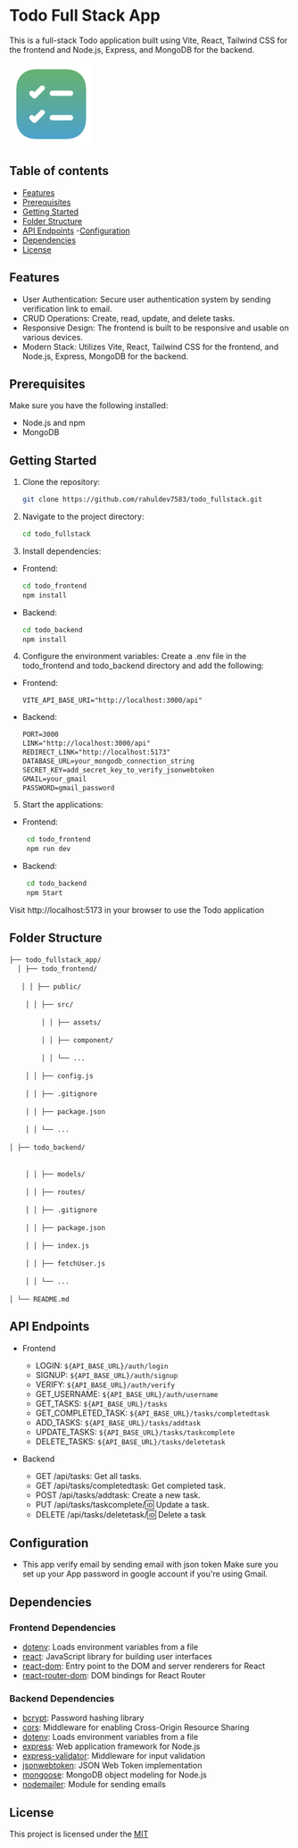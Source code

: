 # Todo Full Stack App

This is a full-stack Todo application built using Vite, React, Tailwind CSS for the frontend and Node.js, Express, and MongoDB for the backend.

<img src="./todo_frontend/src/assets/checklist.png" alt="logo" width="150" height="150" >

## Table of contents

- [Features](#features)
- [Prerequisites](#prerequisites)
- [Getting Started](#getting-started)
- [Folder Structure](#folder-structure)
- [API Endpoints](#api-endpoints) -[Configuration](#configuration)
- [Dependencies](#dependencies)
- [License](#license)

## Features

- User Authentication: Secure user authentication system by sending verification link to email.
- CRUD Operations: Create, read, update, and delete tasks.
- Responsive Design: The frontend is built to be responsive and usable on various devices.
- Modern Stack: Utilizes Vite, React, Tailwind CSS for the frontend, and Node.js, Express, MongoDB for the backend.

## Prerequisites

Make sure you have the following installed:

- Node.js and npm
- MongoDB

## Getting Started

1. Clone the repository:

   ```bash
   git clone https://github.com/rahuldev7583/todo_fullstack.git
   ```

2. Navigate to the project directory:

   ```bash
   cd todo_fullstack
   ```

3. Install dependencies:

- Frontend:

  ```bash
  cd todo_frontend
  npm install
  ```

- Backend:
  ```bash
  cd todo_backend
  npm install
  ```

4. Configure the environment variables:
   Create a .env file in the todo_frontend and todo_backend directory and add the following:

- Frontend:

      VITE_API_BASE_URI="http://localhost:3000/api"

- Backend:

      PORT=3000
      LINK="http://localhost:3000/api"
      REDIRECT_LINK="http://localhost:5173"
      DATABASE_URL=your_mongodb_connection_string
      SECRET_KEY=add_secret_key_to_verify_jsonwebtoken
      GMAIL=your_gmail
      PASSWORD=gmail_password

5. Start the applications:

- Frontend:

  ```bash
   cd todo_frontend
   npm run dev
  ```

- Backend:

  ```bash
   cd todo_backend
   npm Start
  ```

Visit http://localhost:5173 in your browser to use the Todo application

## Folder Structure

    ├── todo_fullstack_app/
      │ ├── todo_frontend/

       │ │ ├── public/

        │ │ ├── src/

            │ │ ├── assets/

            │ │ ├── component/

            │ │ └── ...

        │ │ ├── config.js

        │ │ ├── .gitignore

        │ │ ├── package.json

        │ │ └── ...

    │ ├── todo_backend/


        │ │ ├── models/

        │ │ ├── routes/

        │ │ ├── .gitignore

        │ │ ├── package.json

        │ │ ├── index.js

        │ │ ├── fetchUser.js

        │ │ └── ...

    │ └── README.md

## API Endpoints

- Frontend

  - LOGIN: `${API_BASE_URL}/auth/login`
  - SIGNUP: `${API_BASE_URL}/auth/signup`
  - VERIFY: `${API_BASE_URL}/auth/verify`
  - GET_USERNAME: `${API_BASE_URL}/auth/username`
  - GET_TASKS: `${API_BASE_URL}/tasks`
  - GET_COMPLETED_TASK: `${API_BASE_URL}/tasks/completedtask`
  - ADD_TASKS: `${API_BASE_URL}/tasks/addtask`
  - UPDATE_TASKS: `${API_BASE_URL}/tasks/taskcomplete`
  - DELETE_TASKS: `${API_BASE_URL}/tasks/deletetask`

- Backend

  - GET /api/tasks: Get all tasks.
  - GET /api/tasks/completedtask: Get completed task.
  - POST /api/tasks/addtask: Create a new task.
  - PUT /api/tasks/taskcomplete/:id: Update a task.
  - DELETE /api/tasks/deletetask/:id: Delete a task

## Configuration

- This app verify email by sending email with json token Make sure you set up your App password in google account if you're using Gmail.

## Dependencies

### Frontend Dependencies

- [dotenv](https://www.npmjs.com/package/dotenv): Loads environment variables from a file
- [react](https://reactjs.org/): JavaScript library for building user interfaces
- [react-dom](https://reactjs.org/): Entry point to the DOM and server renderers for React
- [react-router-dom](https://www.npmjs.com/package/react-router-dom): DOM bindings for React Router

### Backend Dependencies

- [bcrypt](https://www.npmjs.com/package/bcrypt): Password hashing library
- [cors](https://www.npmjs.com/package/cors): Middleware for enabling Cross-Origin Resource Sharing
- [dotenv](https://www.npmjs.com/package/dotenv): Loads environment variables from a file
- [express](https://www.npmjs.com/package/express): Web application framework for Node.js
- [express-validator](https://www.npmjs.com/package/express-validator): Middleware for input validation
- [jsonwebtoken](https://www.npmjs.com/package/jsonwebtoken): JSON Web Token implementation
- [mongoose](https://www.npmjs.com/package/mongoose): MongoDB object modeling for Node.js
- [nodemailer](https://www.npmjs.com/package/nodemailer): Module for sending emails

## License

This project is licensed under the [MIT](https://choosealicense.com/licenses/mit/)
